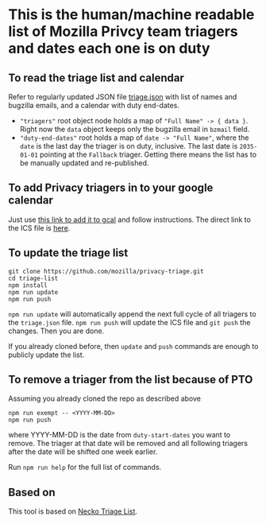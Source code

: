 # This is the human/machine readable list of Mozilla Privcy team triagers and dates each one is on duty

## To read the triage list and calendar
 Refer to regularly updated JSON file [triage.json](https://mozilla.github.io/privacy-triage/triage.json) with list of names and bugzilla emails, and a calendar with duty end-dates.
- `"triagers"` root object node holds a map of `"Full Name" -> { data }`.  Right now the `data` object keeps only the bugzilla email in `bzmail` field.
- `"duty-end-dates"` root holds a map of `date -> "Full Name"`, where the `date` is the last day the triager is on duty, inclusive.  The last date is `2035-01-01` pointing at the `Fallback` triager.  Getting there means the list has to be manually updated and re-published.

## To add Privacy triagers in to your google calendar
Just use [this link to add it to gcal](https://calendar.google.com/calendar/r?cid=https://mozilla.github.io/privacy-triage/privacy-triage.ics) and follow instructions.  The direct link to the ICS file is [here](https://mozilla.github.io/privacy-triage/privacy-triage.ics).

## To update the triage list
```
git clone https://github.com/mozilla/privacy-triage.git
cd triage-list
npm install
npm run update
npm run push
```

`npm run update` will automatically append the next full cycle of all triagers to the `triage.json` file.  `npm run push` will update the ICS file and `git push` the changes.  Then you are done.

If you already cloned before, then `update` and `push` commands are enough to publicly update the list.

## To remove a triager from the list because of PTO
Assuming you already cloned the repo as described above
```
npm run exempt -- <YYYY-MM-DD>
npm run push
```
where YYYY-MM-DD is the date from `duty-start-dates` you want to remove.  The triager at that date will be removed and all following triagers after the date will be shifted one week earlier.

Run `npm run help` for the full list of commands.

## Based on

This tool is based on [Necko Triage List](https://github.com/mozilla-necko/triage-list).
